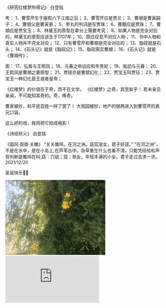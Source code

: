 《研究红楼梦所得记》 白登铭

考： 
1、曹雪芹生于康熙六下江南之后； 
2、曹雪芹应是贾兰； 
3、曹頫是曹寅嗣子； 
4、曹頫父是曹寅弟； 
5、李丸的判词是写贾珠； 
6、曹颙应是贾珠； 
7、曹頫应是贾宝玉； 
8、林黛玉的原型在辈分上需要考究； 
9、如果人物是完全对应的，林黛玉的原型应该生于1707年； 
10、原应叹息不对应人物； 
11、书中人物和真实人物并不完全对应； 
12、只有曹雪芹和曹頫是完全对应的； 
13、脂砚就是石头； 
14、《石头记》就是《脂砚记》； 
15、脂砚斋实曹頫； 
16、《石头记》就是《曹頫传》；

索： 
17、弘皙与王熙凤； 
18、元春之命运应和年贵妃； 
19、胤礽与元春； 
20、王熙凤是曹頫之妻原型； 
21、贾琏亦是曹頫幻化； 
22、贾宝玉叫贾珏； 
23、贾宝玉一种幻化是王或者皇帝；

《红楼梦》的价值在于奇，而不在文学。 《红楼梦》之奇，其至矣乎！ 若未亲见亲闻，不可能知其奇的。奇，稀奇。

曹家被抄，和平民百姓一样了罢了！ 
大观园被抄，地产的银两进入到曹雪芹的表兄口袋。

这么好的戏，我将把它拍成电影！



《诗经矫义》 白登铭

《国风·周南·关雎》
“关关雎鸠，在河之洲。窈窕淑女，君子好逑。” 
"在河之洲"，不是在水中，是在小岛上,在芦苇丛中。杂草重生什么也看不清，只能凭经验和声音判断是雎鸠在叫;窈：穴幼；窕：熟女。年轻丰满的小女，君子走过去求一求。
2021/12/20

圣诞快乐🎁🎄

![Image](212CF46A-056F-4676-B725-F25A070D6F30.jpeg)
![Image](https://v.youku.com/v_show/id_XNDQ5NDMxMjA4.html?spm=a2hcb.profile.app.5~5!2~5~5!3~5!2~5~5~A)

